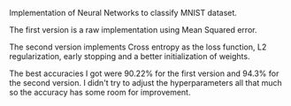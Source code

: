 Implementation of Neural Networks to classify MNIST dataset.

The first version is a raw implementation using Mean Squared error.

The second version implements Cross entropy as the loss function, L2 regularization, early stopping and a better initialization of weights.

The best accuracies I got were 90.22% for the first version and 94.3% for the second version. I didn't try to adjust the hyperparameters all that much so the accuracy has some room for improvement.
